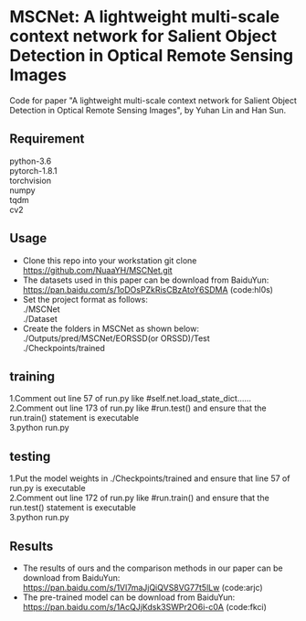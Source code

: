 # MSCNet: A lightweight multi-scale context network for Salient Object Detection in Optical Remote Sensing Images
Code for paper "A lightweight multi-scale context network for Salient Object Detection in Optical Remote Sensing Images", by Yuhan Lin and Han Sun.

## Requirement
python-3.6  
pytorch-1.8.1  
torchvision  
numpy  
tqdm  
cv2

## Usage
* Clone this repo into your workstation 
  git clone https://github.com/NuaaYH/MSCNet.git
* The datasets used in this paper can be download from BaiduYun: https://pan.baidu.com/s/1oDOsPZkRisCBzAtoY6SDMA  (code:hl0s)  
* Set the project format as follows:  
  ./MSCNet  
  ./Dataset  
* Create the folders in MSCNet as shown below:  
  ./Outputs/pred/MSCNet/EORSSD(or ORSSD)/Test  
  ./Checkpoints/trained

## training  
1.Comment out line 57 of run.py like #self.net.load_state_dict......  
2.Comment out line 173 of run.py like #run.test() and ensure that the run.train() statement is executable  
3.python run.py

## testing
1.Put the model weights in ./Checkpoints/trained and ensure that line 57 of run.py is executable  
2.Comment out line 172 of run.py like #run.train() and ensure that the run.test() statement is executable   
3.python run.py

## Results
* The results of ours and the comparison methods in our paper can be download from BaiduYun:  
https://pan.baidu.com/s/1Vl7maJjQiQVS8VG77t5lLw  (code:arjc)
* The pre-trained model can be download from BaiduYun:  
https://pan.baidu.com/s/1AcQJjKdsk3SWPr2O6i-c0A  (code:fkci)
